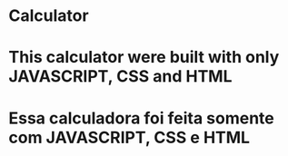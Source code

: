 # Calculator
#
#
# This calculator were built with only JAVASCRIPT, CSS and HTML
# Essa calculadora foi feita somente com JAVASCRIPT, CSS e HTML